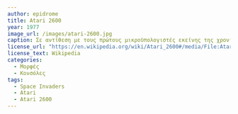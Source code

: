 ```yaml
---
author: epidrome
title: Atari 2600 
year: 1977 
image_url: /images/atari-2600.jpg
caption: Σε αντίθεση με τους πρώτους μικροϋπολογιστές εκείνης της χρονιάς η κονσόλα της Atari εστιάζει μόνο στην διασκέδαση με βιντεοπαιχνίδια, τα οποία αγοράζονται όπως τα βιβλία και οι δίσκοι και φορτώνονται με εξωτερικές κάρτες μνήμης ανάγνωσης. Αντί για πληκτρολόγιο έχει μοχλό για τον έλεγχο των χαρακτήρων στα βιντεοπαιχνίδια. Ο βιομηχανικός σχεδιασμός ταιριάζει με αυτόν της τηλεόρασης με την οποία συνδέεται ως συσκευή εξόδου και με την βοήθεια του βιντεοπαιχνιδιού Space Invaders δημιουργεί μια νέα κατηγορία διαδραστικού υπολογιστή. 
license_url: "https://en.wikipedia.org/wiki/Atari_2600#/media/File:Atari-2600-Wood-4Sw-Set.png" 
license_text: Wikipedia
categories:
  - Μορφές
  - Κονσόλες 
tags:
  - Space Invaders
  - Atari
  - Atari 2600
---
```

